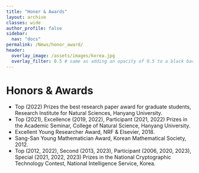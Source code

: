```yaml
---
title: "Honer & Awards"
layout: archive
classes: wide
author_profile: false
sidebar:
  nav: "docs"
permalink: /News/honor_award/
header:
  overlay_image: /assets/images/korea.jpg
  overlay_filter: 0.5 # same as adding an opacity of 0.5 to a black background
---
```

# Honors & Awards

<ul type="square">
    <li>
        Top (2022) Prizes the best research paper award for graduate students, Research Institute for Natural Sciences, Hanyang University.
    </li>
    <li>
        Top (2021), Excellence (2019, 2022), Participant (2021, 2022) Prizes in the Academic Seminar, College of Natural Science, Hanyang University.
    </li>
    <li>
        Excellent Young Researcher Award, NRF & Elsevier, 2018.
    </li>
    <li>
        Sang-San Young Mathematician Award, Korean Mathematical Society, 2012. 
    </li>
    <li>
        Top (2012, 2022), Second (2013, 2023), Participant (2006, 2020, 2023), Special (2021, 2022, 2023) Prizes in the National Cryptographic Technology Contest, National Intelligence Service, Korea.
    </li>
</ul>

